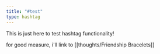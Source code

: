 ```yaml
---
title: "#test"
type: hashtag
---
```


This is just here to test hashtag functionality!

for good measure, i'll link to [[thoughts/Friendship Bracelets]]